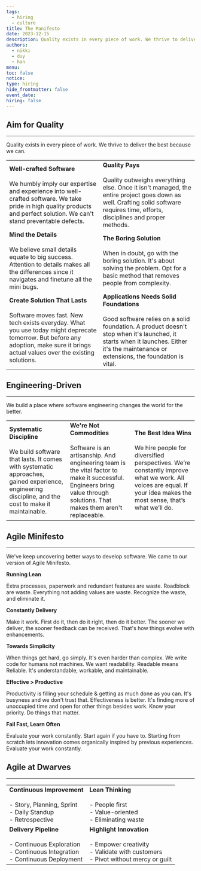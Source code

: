 ```yaml
---
tags:
  - hiring
  - culture
title: The Manifesto
date: 2023-12-15
description: Quality exists in every piece of work. We thrive to deliver the best because we can.
authors:
  - nikki
  - duy
  - han
menu:
toc: false
notice:
type: hiring
hide_frontmatter: false
event_date:
hiring: false
---
```


## Aim for Quality

---

Quality exists in every piece of work. We thrive to deliver the best because we can.

|                                                                                                                                                                                                                           |                                                                                                                                                                                                                                        |
| ------------------------------------------------------------------------------------------------------------------------------------------------------------------------------------------------------------------------- | -------------------------------------------------------------------------------------------------------------------------------------------------------------------------------------------------------------------------------------- |
| **Well-crafted Software**<br><br>We humbly imply our expertise and experience into well-crafted software. We take pride in high quality products and perfect solution. We can't stand preventable defects.                | **Quality Pays**<br><br>Quality outweighs everything else. Once it isn't managed, the entire project goes down as well. Crafting solid software requires time, efforts, disciplines and proper methods.                                |
| **Mind the Details**<br><br>We believe small details equate to big success. Attention to details makes all the differences since it navigates and finetune all the mini bugs.                                             | **The Boring Solution**<br><br>When in doubt, go with the boring solution. It's about solving the problem. Opt for a basic method that removes people from complexity.                                                                 |
| **Create Solution That Lasts**<br><br>Software moves fast. New tech exists everyday. What you use today might deprecate tomorrow. But before any adoption, make sure it brings actual values over the existing solutions. | **Applications Needs Solid Foundations**<br><br>Good software relies on a solid foundation. A product doesn't stop when it's launched, it starts when it launches. Either it's the maintenance or extensions, the foundation is vital. |

## Engineering-Driven

---

We build a place where software engineering changes the world for the better.

|                                                                                                                                                                                      |                                                                                                                                                                                                           |                                                                                                                                                                                                  |
| ------------------------------------------------------------------------------------------------------------------------------------------------------------------------------------ | --------------------------------------------------------------------------------------------------------------------------------------------------------------------------------------------------------- | ------------------------------------------------------------------------------------------------------------------------------------------------------------------------------------------------ |
| **Systematic Discipline**<br><br>We build software that lasts. It comes with systematic approaches, gained experience, engineering discipline, and the cost to make it maintainable. | **We're Not Commodities**<br><br>Software is an artisanship. And engineering team is the vital factor to make it successful. Engineers bring value through solutions. That makes them aren't replaceable. | **The Best Idea Wins**<br><br>We hire people for diversified perspectives. We’re constantly improve what we work. All voices are equal. If your idea makes the most sense, that’s what we’ll do. |

## Agile Minifesto

---

We've keep uncovering better ways to develop software. We came to our version of Agile Minifesto.

**Running Lean**

Extra processes, paperwork and redundant features are waste. Roadblock are waste. Everything not adding values are waste. Recognize the waste, and eliminate it.

**Constantly Delivery**

Make it work. First do it, then do it right, then do it better. The sooner we deliver, the sooner feedback can be received. That's how things evolve with enhancements.

**Towards Simplicity**

When things get hard, go simply. It's even harder than complex. We write code for humans not machines. We want readability. Readable means Reliable. It's understandable, workable, and maintainable.

**Effective > Productive**

Productivity is filling your schedule & getting as much done as you can. It's busyness and we don't trust that. Effectiveness is better. It's finding more of unoccupied time and open for other things besides work. Know your priority. Do things that matter.

**Fail Fast, Learn Often**

Evaluate your work constantly. Start again if you have to. Starting from scratch lets innovation comes organically inspired by previous experiences. Evaluate your work constantly.

## Agile at Dwarves

---

|                                                                                                              |                                                                                                                     |
| ------------------------------------------------------------------------------------------------------------ | ------------------------------------------------------------------------------------------------------------------- |
| **Continuous Improvement**<br><br>- Story, Planning, Sprint<br>- Daily Standup<br>- Retrospective            | **Lean Thinking**<br><br>- People first<br>- Value-oriented<br>- Eliminating waste                                  |
| **Delivery Pipeline**<br><br>- Continuous Exploration<br>- Continuous Integration<br>- Continuous Deployment | **Highlight Innovation**<br><br>- Empower creativity<br>- Validate with customers<br>- Pivot without mercy or guilt |
